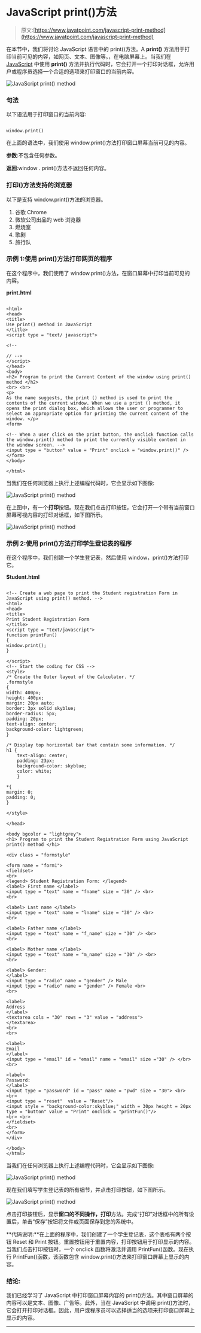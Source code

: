 # JavaScript print()方法

> 原文:[https://www.javatpoint.com/javascript-print-method](https://www.javatpoint.com/javascript-print-method)

在本节中，我们将讨论 JavaScript 语言中的 print()方法。A **print()** 方法用于打印当前可见的内容，如网页、文本、图像等。，在电脑屏幕上。当我们在 [JavaScript](https://www.javatpoint.com/javascript-tutorial) 中使用 **print()** 方法并执行代码时，它会打开一个打印对话框，允许用户或程序员选择一个合适的选项来打印窗口的当前内容。

![JavaScript print() method](../Images/b9e7b14bb25ab7594682bafad4bc3e0c.png)

### 句法

以下语法用于打印窗口的当前内容:

```

window.print()

```

在上面的语法中，我们使用 window.print()方法打印窗口屏幕当前可见的内容。

**参数**:不包含任何参数。

**返回**:window . print()方法不返回任何内容。

### 打印()方法支持的浏览器

以下是支持 window.print()方法的浏览器。

1.  谷歌 Chrome
2.  微软公司出品的 web 浏览器
3.  燃烧室
4.  歌剧
5.  旅行队

### 示例 1:使用 print()方法打印网页的程序

在这个程序中，我们使用了 window.print()方法，在窗口屏幕中打印当前可见的内容。

**print.html**

```

<html>
<head>
<title>
Use print() method in JavaScript
</title>
<script type = "text/ javascript">

<!--

// -->
</script>
</head>
<body>
<h2> Program to print the Current Content of the window using print() method </h2>
<br> <br>
<p>
As the name suggests, the print () method is used to print the contents of the current window. When we use a print () method, it opens the print dialog box, which allows the user or programmer to select an appropriate option for printing the current content of the window. </p>
<form>

<!-- When a user click on the print button, the onclick function calls the window.print() method to print the currently visible content in the window screen. --> 
<input type = "button" value = "Print" onclick = "window.print()" />
</form>
</body>

</html>

```

当我们在任何浏览器上执行上述编程代码时，它会显示如下图像:

![JavaScript print() method](../Images/40f24ff875217688585cd1700ccabdf7.png)

在上图中，有一个**打印**按钮。现在我们点击打印按钮，它会打开一个带有当前窗口屏幕可视内容的打印对话框，如下图所示。

![JavaScript print() method](../Images/de303f211e1f0ac2341dcd42eebb6ddc.png)

### 示例 2:使用 print()方法打印学生登记表的程序

在这个程序中，我们创建一个学生登记表，然后使用 window，print()方法打印它。

**Student.html**

```

<!-- Create a web page to print the Student registration Form in JavaScript using print() method. -->
<html>
<head>
<title>
Print Student Registration Form
</title>
<script type = "text/javascript">
function printFun()
{
window.print();
}

</script>
<!-- Start the coding for CSS -->
<style>
/* Create the Outer layout of the Calculator. */
.formstyle
{
width: 400px;
height: 400px;
margin: 20px auto;
border: 3px solid skyblue;
border-radius: 5px;
padding: 20px;
text-align: center;
background-color: lightgreen;
}

/* Display top horizontal bar that contain some information. */
h1 {
	text-align: center;
	padding: 23px;
	background-color: skyblue;
	color: white;
	}

*{
margin: 0;
padding: 0;
}

</style>

</head>

<body bgcolor = "lightgrey">
<h1> Program to print the Student Registration Form using JavaScript print() method </h1>

<div class = "formstyle"

<form name = "form1">
<fieldset>
<br>
<legend> Student Registration Form: </legend>
<label> First name </label>
<input type = "text" name = "fname" size = "30" /> <br>
<br>

<label> Last name </label>
<input type = "text" name = "lname" size = "30" /> <br>
<br>

<label> Father name </label>
<input type = "text" name = "f_name" size = "30" /> <br>
<br>

<label> Mother name </label>
<input type = "text" name = "m_name" size = "30" /> <br>
<br>

<label> Gender:
</label>
<input type = "radio" name = "gender" /> Male 
<input type = "radio" name = "gender" /> Female <br>
<br>

<label>
Address
</label>
<textarea cols = "30" rows = "3" value = "address">
</textarea>
<br>
<br>

<label>
Email
</label>
<input type = "email" id = "email" name = "email" size ="30" /> </br>
<br>

<label>
Password:
</label>
<input type = "password" id = "pass" name = "pwd" size = "30"> <br>
<br>
<input type = "reset"  value = "Reset"/>
<input style = "background-color:skyblue;" width = 30px height = 20px type = "button" value = "Print" onclick = "printFun()"/>
<br> <br>
</fieldset>
<br>
</form>
</div>

</body>
</html>

```

当我们在任何浏览器上执行上述编程代码时，它会显示如下图像:

![JavaScript print() method](../Images/64ab6acc3906b3912160d64aba3666db.png)

现在我们填写学生登记表的所有细节，并点击打印按钮，如下图所示。

![JavaScript print() method](../Images/4c438ee096d999b14f9e9bf9739fc240.png)

点击打印按钮后，显示**窗口的不同操作，打印**方法。完成“打印”对话框中的所有设置后，单击“保存”按钮将文件或页面保存到您的系统中。

**代码说明:**在上面的程序中，我们创建了一个学生登记表，这个表格有两个按钮 Reset 和 Print 按钮。重置按钮用于重置内容，打印按钮用于打印显示的内容。当我们点击打印按钮时，一个 onclick 函数将激活并调用 PrintFun()函数。现在执行 PrintFun()函数，该函数包含 window.print()方法来打印窗口屏幕上显示的内容。

### 结论:

我们已经学习了 JavaScript 中打印窗口屏幕内容的 print()方法。其中窗口屏幕的内容可以是文本、图像、广告等。此外，当在 JavaScript 中调用 print()方法时，它会打开打印对话框。因此，用户或程序员可以选择适当的选项来打印窗口屏幕上显示的内容。

* * *